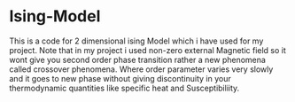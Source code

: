 # Ising-Model
This is a code for 2 dimensional ising Model which i have used for my project. Note that in my project i used non-zero external Magnetic field
so it wont give you second order phase transition rather a new phenomena called crossover phenomena. Where order parameter varies very slowly and it goes to
new phase without giving discontinuity in your thermodynamic quantities like specific heat and Susceptibiliity.
